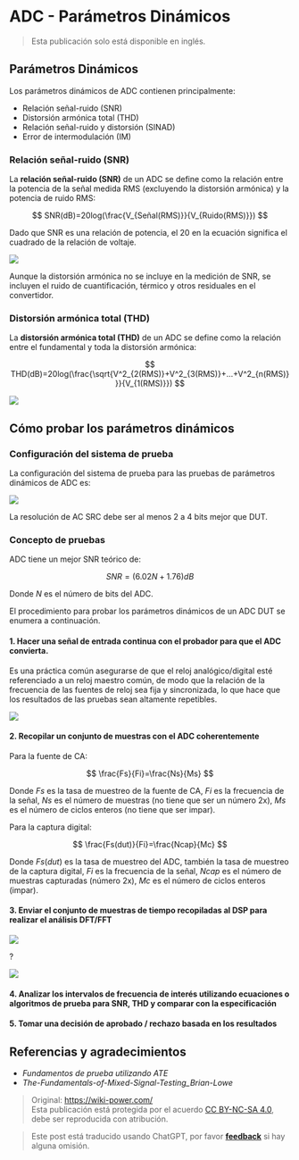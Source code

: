 # ADC - Parámetros Dinámicos

> Esta publicación solo está disponible en inglés.

## Parámetros Dinámicos

Los parámetros dinámicos de ADC contienen principalmente:

- Relación señal-ruido (SNR)
- Distorsión armónica total (THD)
- Relación señal-ruido y distorsión (SINAD)
- Error de intermodulación (IM)

### Relación señal-ruido (SNR)

La **relación señal-ruido (SNR)** de un ADC se define como la relación entre la potencia de la señal medida RMS (excluyendo la distorsión armónica) y la potencia de ruido RMS:

$$
SNR(dB)=20log(\frac{V_{Señal(RMS)}}{V_{Ruido(RMS)}})
$$

Dado que SNR es una relación de potencia, el $20$ en la ecuación significa el cuadrado de la relación de voltaje.

![](https://wiki-media-1253965369.cos.ap-guangzhou.myqcloud.com/img/20221009221450.png)

Aunque la distorsión armónica no se incluye en la medición de SNR, se incluyen el ruido de cuantificación, térmico y otros residuales en el convertidor.

### Distorsión armónica total (THD)

La **distorsión armónica total (THD)** de un ADC se define como la relación entre el fundamental y toda la distorsión armónica:

$$
THD(dB)=20log(\frac{\sqrt{V^2_{2(RMS)}+V^2_{3(RMS)}+...+V^2_{n(RMS)}}}{V_{1(RMS)}})
$$

![](https://wiki-media-1253965369.cos.ap-guangzhou.myqcloud.com/img/20221009225800.png)

## Cómo probar los parámetros dinámicos

### Configuración del sistema de prueba

La configuración del sistema de prueba para las pruebas de parámetros dinámicos de ADC es:

![](https://wiki-media-1253965369.cos.ap-guangzhou.myqcloud.com/img/20221009230212.png)

La resolución de AC SRC debe ser al menos 2 a 4 bits mejor que DUT.

### Concepto de pruebas

ADC tiene un mejor SNR teórico de:

$$
SNR = (6.02N + 1.76) dB
$$

Donde $N$ es el número de bits del ADC.

El procedimiento para probar los parámetros dinámicos de un ADC DUT se enumera a continuación.

#### 1. Hacer una señal de entrada continua con el probador para que el ADC convierta.

Es una práctica común asegurarse de que el reloj analógico/digital esté referenciado a un reloj maestro común, de modo que la relación de la frecuencia de las fuentes de reloj sea fija y sincronizada, lo que hace que los resultados de las pruebas sean altamente repetibles.

![](https://wiki-media-1253965369.cos.ap-guangzhou.myqcloud.com/img/20221011122459.png)

#### 2. Recopilar un conjunto de muestras con el ADC coherentemente

Para la fuente de CA:

$$
\frac{Fs}{Fi}=\frac{Ns}{Ms}
$$

Donde $Fs$ es la tasa de muestreo de la fuente de CA, $Fi$ es la frecuencia de la señal, $Ns$ es el número de muestras (no tiene que ser un número 2x), $Ms$ es el número de ciclos enteros (no tiene que ser impar).

Para la captura digital:

$$
\frac{Fs(dut)}{Fi}=\frac{Ncap}{Mc}
$$

Donde $Fs(dut)$ es la tasa de muestreo del ADC, también la tasa de muestreo de la captura digital, $Fi$ es la frecuencia de la señal, $Ncap$ es el número de muestras capturadas (número 2x), $Mc$ es el número de ciclos enteros (impar).

#### 3. Enviar el conjunto de muestras de tiempo recopiladas al DSP para realizar el análisis DFT/FFT

![](https://wiki-media-1253965369.cos.ap-guangzhou.myqcloud.com/img/20221011140834.png)

?

![](https://wiki-media-1253965369.cos.ap-guangzhou.myqcloud.com/img/20221011140904.png)

#### 4. Analizar los intervalos de frecuencia de interés utilizando ecuaciones o algoritmos de prueba para SNR, THD y comparar con la especificación

#### 5. Tomar una decisión de aprobado / rechazo basada en los resultados

## Referencias y agradecimientos

- _Fundamentos de prueba utilizando ATE_
- _The-Fundamentals-of-Mixed-Signal-Testing_Brian-Lowe_

> Original: <https://wiki-power.com/>  
> Esta publicación está protegida por el acuerdo [CC BY-NC-SA 4.0](https://creativecommons.org/licenses/by/4.0/deed.en), debe ser reproducida con atribución.

> Este post está traducido usando ChatGPT, por favor [**feedback**](https://github.com/linyuxuanlin/Wiki_MkDocs/issues/new) si hay alguna omisión.
